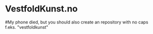 # VestfoldKunst.no
#My phone died, but you should also create an repository with no caps f.eks. "vestfoldkunst"
